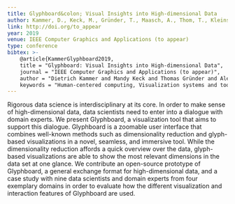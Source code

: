 ```yaml
---
title: Glyphboard&colon; Visual Insights into High-dimensional Data
author: Kammer, D., Keck, M., Gründer, T., Maasch, A., Thom, T., Kleinsteuber, M., Groh, R.
link: http://doi.org/to_appear
year: 2019
venue: IEEE Computer Graphics and Applications (to appear)
type: conference
bibtex: >-
    @article{KammerGlyphboard2019,
    title = "Glyphboard: Visual Insights into High-dimensional Data",
    journal = "IEEE Computer Graphics and Applications (to appear)",
    author = "Dietrich Kammer and Mandy Keck and Thomas Gründer and Alexander Maasch and Thomas Thom and Martin Kleinsteuber and Rainer Groh",
    keywords = "Human-centered computing, Visualization systems and tools, Interactive systems and tools, Empirical studies in interaction design, Information systems, Data analytics"}
---
```

Rigorous data science is interdisciplinary at its core. In order to make sense of high-dimensional data, data scientists need to enter into a dialogue with domain experts. We present Glyphboard, a visualization tool that aims to support this dialogue. Glyphboard is a zoomable user interface that combines well-known methods such as dimensionality reduction and glyph-based visualizations in a novel, seamless, and immersive tool. While the dimensionality reduction affords a quick overview over the data, glyph-based visualizations are able to show the most relevant dimensions in the data set at one glance. We contribute an open-source prototype of Glyphboard, a general exchange format for high-dimensional data, and a case study with nine data scientists and domain experts from four exemplary domains in order to evaluate how the different visualization and interaction features of Glyphboard are used.